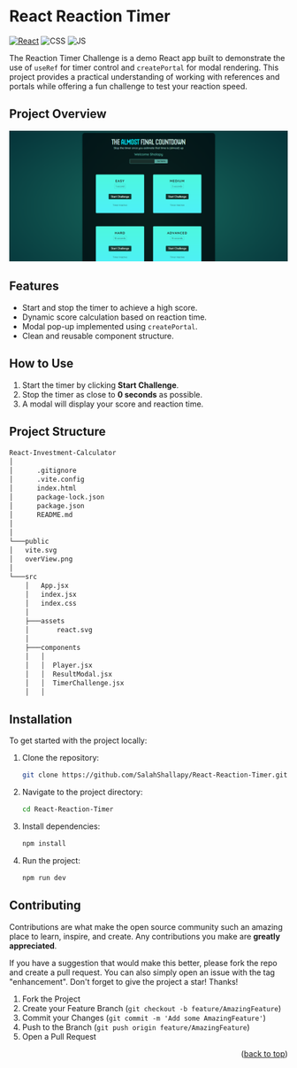 # React Reaction Timer

[![React](https://img.shields.io/badge/react-%2320232a.svg?style=for-the-badge&logo=react&logoColor=%2361DAFB)](https://react.dev/)
![CSS](https://img.shields.io/badge/CSS3-1572B6?style=for-the-badge&logo=css3&logoColor=white)
![JS](https://img.shields.io/badge/JavaScript-F7DF1E?style=for-the-badge&logo=javascript&logoColor=black)

The Reaction Timer Challenge is a demo React app built to demonstrate the use of `useRef` for timer control and `createPortal` for modal rendering. This project provides a practical understanding of working with references and portals while offering a fun challenge to test your reaction speed.

## Project Overview

![Project OverView](./public/overView.png)

## Features

- Start and stop the timer to achieve a high score.
- Dynamic score calculation based on reaction time.
- Modal pop-up implemented using `createPortal`.
- Clean and reusable component structure.

## How to Use

1. Start the timer by clicking **Start Challenge**.
2. Stop the timer as close to **0 seconds** as possible.
3. A modal will display your score and reaction time.

## Project Structure

```
React-Investment-Calculator
│
│      .gitignore
│      .vite.config
│      index.html
│      package-lock.json
│      package.json
│      README.md
│
│
└───public
│   vite.svg
│   overView.png
│
└───src
    │   App.jsx
    │   index.jsx
    │   index.css
    │
    ├───assets
    │       react.svg
    │
    ├───components
    │   │
    │   │  Player.jsx
    │   │  ResultModal.jsx
    │   │  TimerChallenge.jsx
    │   │
```

## Installation

To get started with the project locally:

1. Clone the repository:
   ```bash
   git clone https://github.com/SalahShallapy/React-Reaction-Timer.git
   ```
2. Navigate to the project directory:
   ```bash
   cd React-Reaction-Timer
   ```
3. Install dependencies:
   ```bash
   npm install
   ```
4. Run the project:

   ```bash
   npm run dev
   ```

## Contributing

Contributions are what make the open source community such an amazing place to learn, inspire, and create. Any contributions you make are **greatly appreciated**.

If you have a suggestion that would make this better, please fork the repo and create a pull request. You can also simply open an issue with the tag "enhancement".
Don't forget to give the project a star! Thanks!

1.  Fork the Project
2.  Create your Feature Branch (`git checkout -b feature/AmazingFeature`)
3.  Commit your Changes (`git commit -m 'Add some AmazingFeature'`)
4.  Push to the Branch (`git push origin feature/AmazingFeature`)
5.  Open a Pull Request

   <p align="right">(<a href="#top">back to top</a>)</p>
